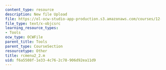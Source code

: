 ```yaml
---
content_type: resource
description: New file Upload
file: https://ol-ocw-studio-app-production.s3.amazonaws.com/courses/12-811-tropical-meteorology-spring-2011/f6a5508f1e334c762c78906d92ea11d9_rcmenu2_2.m
file_type: text/x-objcsrc
learning_resource_types:
- Tools
ocw_type: OCWFile
parent_title: Tools
parent_type: CourseSection
resourcetype: Other
title: rcmenu2_2.m
uid: f6a5508f-1e33-4c76-2c78-906d92ea11d9
---
```

